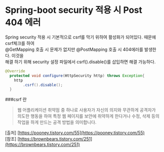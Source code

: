 # Spring-boot security 적용 시 Post 404 에러
Spring security 적용 시 기본적으로 csrf를 막기 위하여 활성화가 되어있다. 때문에 csrf체크를 하여   
@GetMapping 호출 시 문제가 없지만 @PostMapping 호출 시 404에러를 발생한다. 이것을   
해결 하기 위해 security 설정 파일에서 csrf().disable()를 삽입하면 해결 가능하다.
```java
@Override
  protected void configure(HttpSecurity http) throws Exception{
    http
        .csrf().disable();
  }
```
###csrf 란
> 웹 어플리케이션 취약점 중 하나로 사용자가 자신의 의지와 무관하게 공격자가 의도한 행동을 하여
> 특정 웹 페이지를 보안에 취약하게 한다거나 수정, 삭제 등의 작업을 하게 만드는 공격 방법을 의미합니다.


[출처] [https://pooney.tistory.com/55](https://pooney.tistory.com/55)   
[참조] [https://brownbears.tistory.com/251](https://brownbears.tistory.com/251)
